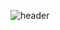 ![header](https://capsule-render.vercel.app/api?type=waving&color=0:e0e2e2,100:6b6a6a&fontColor=ffffff&height=300&section=header&text=harry&fontSize=100&animation=fadeIn&fontAlignY=38&descAlignY=51&descAlign=62)
